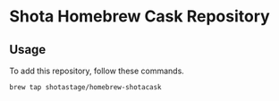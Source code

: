 # Shota Homebrew Cask Repository

## Usage

To add this repository, follow these commands.
```
brew tap shotastage/homebrew-shotacask
```
